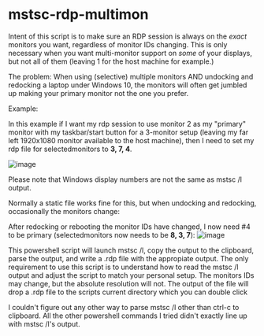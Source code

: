 # mstsc-rdp-multimon
Intent of this script is to make sure an RDP session is always on the *exact* monitors you want, regardless of monitor IDs changing.  This is only necessary when you want multi-monitor support on *some* of your displays, but not all of them (leaving 1 for the host machine for example.) 

The problem: When using (selective) multiple monitors AND undocking and redocking a laptop under Windows 10, the monitors will often get jumbled up making your primary monitor not the one you prefer.

Example:

In this example if I want my rdp session to use monitor 2 as my "primary" monitor with my taskbar/start button for a 3-monitor setup (leaving my far left 1920x1080 monitor available to the host machine), then I need to set my rdp file for selectedmonitors to **3, 7, 4**.

![image](https://user-images.githubusercontent.com/32517635/209716814-c3619857-9b63-487f-a11b-b28d8881a5eb.png)

Please note that Windows display numbers are not the same as mstsc /l output.  

Normally a static file works fine for this, but when undocking and redocking, occasionally the monitors change:

After redocking or rebooting the monitor IDs have changed, I now need #4 to be primary (selectedmonitors now needs to be **8, 3, 7**):
![image](https://user-images.githubusercontent.com/32517635/209719194-8a683ff0-2885-401c-b7dd-b4f26514f373.png)



This powershell script will launch mstsc /l, copy the output to the clipboard, parse the output, and write a .rdp file with the appropiate output.  The only requirement to use this script is to understand how to read the mstsc /l output and adjust the script to match your personal setup.  The monitors IDs may change, but the absolute resolution will not. The output of the file will drop a .rdp file to the scripts current directory which you can double click 

I couldn't figure out any other way to parse mstsc /l other than ctrl-c to clipboard.  All the other powershell commands I tried didn't exactly line up with mstsc /l's output.
